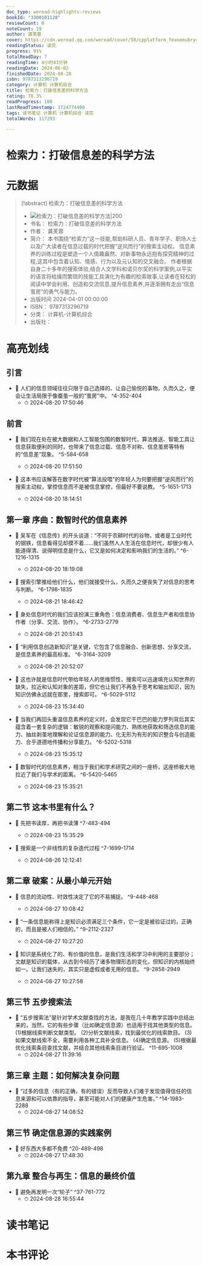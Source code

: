 ```yaml
---
doc_type: weread-highlights-reviews
bookId: "3300101128"
reviewCount: 0
noteCount: 19
author: 龚芙蓉
cover: https://cdn.weread.qq.com/weread/cover/58/cpplatform_feaxemubry47bnkzylqzwv/t7_cpplatform_feaxemubry47bnkzylqzwv1716796541.jpg
readingStatus: 读完
progress: 91%
totalReadDay: 7
readingTime: 4小时43分钟
readingDate: 2024-06-02
finishedDate: 2024-08-28
isbn: 9787313296719
category: 计算机 计算机综合
title: 检索力：打破信息差的科学方法
rating: 78.3%
readProgress: 100
lastReadTimestamp: 1724774400
tags: 读书笔记 计算机 计算机综合 读完
totalWords: 117293

---
```


# 检索力：打破信息差的科学方法

# 元数据
> [!abstract] 检索力：打破信息差的科学方法
> - ![ 检索力：打破信息差的科学方法|200](https://cdn.weread.qq.com/weread/cover/58/cpplatform_feaxemubry47bnkzylqzwv/t7_cpplatform_feaxemubry47bnkzylqzwv1716796541.jpg)
> - 书名： 检索力：打破信息差的科学方法
> - 作者： 龚芙蓉
> - 简介： 本书围绕“检索力”这一技能,帮助科研人员、青年学子、职场人士以及广大读者在信息过载的时代把握“逆风而行”的搜索主动权。 信息素养的训练过程是塑造一个人情趣盎然、对新事物永远抱有探究精神的过程,这其中包含着认知、情感、行为以及元认知的交叉融合。 作者根据自身二十多年的搜索体验,结合人文学科和诺贝尔奖的科学案例,以平实的语言将枯燥而繁琐的技能工具演化为有趣的检索故事,让读者在轻松的阅读中学会利用、创造和交流信息,提升信息素养,并逐渐拥有走出“信息茧房”的勇气与能力。
> - 出版时间 2024-04-01 00:00:00
> - ISBN： 9787313296719
> - 分类： 计算机-计算机综合
> - 出版社： 

# 高亮划线

## 引言


- 📌 人们的信息领域往往只限于自己选择的、让自己愉悦的事物，久而久之，便会让生活局限于像蚕茧一般的“茧房”中。 ^4-352-404
    - ⏱ 2024-08-20 17:50:46 
## 前言


- 📌 我们现在处在被大数据和人工智能包围的数智时代，算法推送、智能工具让信息获取便利的同时，也带来了信息过载、信息不对称、信息茧房等特有的“信息差”现象。 ^5-584-658
    - ⏱ 2024-08-20 17:51:50 

- 📌 这本书应该解答在数字时代被“算法投喂”的年轻人为何要把握“逆风而行”的搜索主动权，掌控信息而不是被信息掌控，但最好不要说教。 ^5-1651-1713
    - ⏱ 2024-08-20 18:14:51 
## 第一章 序曲：数智时代的信息素养


- 📌 吴军在《信息传》的开头谈道：“不同于农耕时代的谷物，或者是工业时代的钢铁，信息看得见却摸不着……我们虽然人人生活在信息时代，却很少有人能道得清、说得明信息是什么，它又是如何决定和影响我们的生活的。” ^6-1216-1315
    - ⏱ 2024-08-20 18:19:08 

- 📌 搜索引擎推给他们什么，他们就接受什么，久而久之便丧失了对信息的思考与判断。 ^6-1798-1835
    - ⏱ 2024-08-21 18:46:42 

- 📌 身处信息时代的我们应该扮演三重角色：信息消费者、信息生产者和信息协作者（分享、交流、协作）。 ^6-2733-2779
    - ⏱ 2024-08-21 20:51:43 

- 📌 “利用信息创造新知识”是关键，它包含了信息融合、创新思想、分享交流，是信息素养的最高标准。 ^6-3164-3209
    - ⏱ 2024-08-21 20:52:07 

- 📌 这也许就是信息时代带给年轻人的思维惯性，搜索可以迅速填充认知世界的缺失，拉近和认知对象的差距，但它也让我们不再急于思考和输出知识，因为知识仿佛永远就在那里，搜索即可。 ^6-5029-5112
    - ⏱ 2024-08-23 15:34:40 

- 📌 当我们再回头重温信息素养的定义时，会发现它干巴巴的能力罗列背后其实蕴含着一套复杂的逻辑：敏锐的观察和提问能力、熟练地获取和筛选信息的能力、抽丝剥茧地理解和论证信息源的能力、化无形为有形的知识整合与创造能力、合乎道德地传播和分享能力。 ^6-5202-5318
    - ⏱ 2024-08-23 15:35:12 

- 📌 数智时代的信息素养，相当于我们和学术研究之间的一座桥，这座桥极大地拉近了我们与学术的距离。 ^6-5420-5465
    - ⏱ 2024-08-23 15:35:21 
## 第二节 这本书里有什么？


- 📌 先把书读厚，再把书读薄 ^7-483-494
    - ⏱ 2024-08-23 15:35:29 

- 📌 搜索是一个非线性的复杂迭代过程 ^7-1699-1714
    - ⏱ 2024-08-26 12:12:41 
## 第二章 破案：从最小单元开始


- 📌 信息的流动性、时效性决定了它的不易捕捉。 ^9-448-468
    - ⏱ 2024-08-27 10:08:42 

- 📌 “一条信息能称得上是知识必须满足三个条件，它一定是被验证过的，正确的，而且是被人们相信的。” ^9-2112-2327
    - ⏱ 2024-08-27 10:27:20 

- 📌 知识是系统化了的、有价值的信息，是我们生活和学习中利用的主要部分；文献是知识的载体，从古到今经历了诸多物理形态的变化，但知识的内核始终如一。让我们迷失的，其实只是虚假或者无用的信息。 ^9-2858-2949
    - ⏱ 2024-08-27 10:27:58 
## 第三节 五步搜索法


- 📌 “五步搜索法”是针对学术文献查找的方法，是我在几十年教学实践中总结出来的，当然，它的有些步骤（比如确定信息源）也适用于找其他类型的信息。
   (1)根据线索判断文献类型。
   (2)分析文献线索，找到最优化的线索款目。
   (3)如果文献线索不全，需要利用各种工具补全信息。
   (4)确定信息源。
   (5)根据最优化线索条目查找文献，并结合其他线索条目进行验证。 ^11-695-1008
    - ⏱ 2024-08-27 11:39:16 
## 第三章 主题：如何解决复杂问题


- 📌 “过多的信息（有的正确，有的错误）反而导致人们难于发现值得信任的信息来源和可以依靠的指导，甚至可能对人们的健康产生危害。” ^14-1983-2288
    - ⏱ 2024-08-27 14:08:52 
## 第三节 确定信息源的实践案例


- 📌 好东西大多都不免费 ^20-489-498
    - ⏱ 2024-08-27 17:48:30 
## 第九章 整合与再生：信息的最终价值


- 📌 避免再发明一次“轮子” ^37-761-772
    - ⏱ 2024-08-28 16:55:44 
# 读书笔记

# 本书评论
